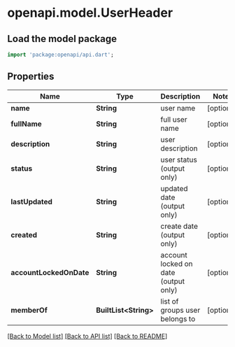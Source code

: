 # openapi.model.UserHeader

## Load the model package
```dart
import 'package:openapi/api.dart';
```

## Properties
Name | Type | Description | Notes
------------ | ------------- | ------------- | -------------
**name** | **String** | user name | [optional] 
**fullName** | **String** | full user name | [optional] 
**description** | **String** | user description | [optional] 
**status** | **String** | user status (output only) | [optional] 
**lastUpdated** | **String** | updated date (output only) | [optional] 
**created** | **String** | create date (output only) | [optional] 
**accountLockedOnDate** | **String** | account locked on date (output only) | [optional] 
**memberOf** | **BuiltList&lt;String&gt;** | list of groups user belongs to | [optional] 

[[Back to Model list]](../README.md#documentation-for-models) [[Back to API list]](../README.md#documentation-for-api-endpoints) [[Back to README]](../README.md)


